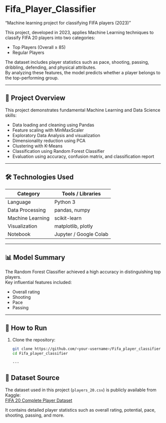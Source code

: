 # Fifa_Player_Classifier


“Machine learning project for classifying FIFA players (2023)”


This project, developed in 2023, applies Machine Learning techniques to classify FIFA 20 players into two categories:  
- Top Players (Overall ≥ 85)  
- Regular Players

The dataset includes player statistics such as pace, shooting, passing, dribbling, defending, and physical attributes.  
By analyzing these features, the model predicts whether a player belongs to the top-performing group.

---

## 🧠 Project Overview

This project demonstrates fundamental Machine Learning and Data Science skills:
- Data loading and cleaning using Pandas
- Feature scaling with MinMaxScaler
- Exploratory Data Analysis and visualization
- Dimensionality reduction using PCA
- Clustering with K-Means
- Classification using Random Forest Classifier
- Evaluation using accuracy, confusion matrix, and classification report

---

## 🛠️ Technologies Used

| Category | Tools / Libraries |
|-----------|------------------|
| Language | Python 3 |
| Data Processing | pandas, numpy |
| Machine Learning | scikit-learn |
| Visualization | matplotlib, plotly |
| Notebook | Jupyter / Google Colab |

---

## 📊 Model Summary

The Random Forest Classifier achieved a high accuracy in distinguishing top players.  
Key influential features included:
- Overall rating
- Shooting
- Pace
- Passing

---

## 🚀 How to Run

1. Clone the repository:
   ```bash
   git clone https://github.com/<your-username>/Fifa_player_classifier.git
   cd Fifa_player_classifier

   ---

## 📂 Dataset Source

The dataset used in this project (`players_20.csv`) is publicly available from Kaggle:  
[FIFA 20 Complete Player Dataset](https://www.kaggle.com/stefanoleone992/fifa-20-complete-player-dataset)

It contains detailed player statistics such as overall rating, potential, pace, shooting, passing, and more.
